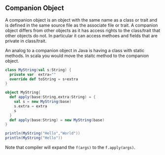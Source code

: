 ## Companion Object
A companion object is an object with the same name as a class or trait and is defined in the same source file 
as the associate file or trait. A companion object differs from other objects as it has access rights to the
class/trait that other objects do not. In particular it can access methoes and fields that are private in class/trait.

An analog to a companion object in Java is having a class with static methods. In scala you would move the 
staitc method to the companion object.

```scala
class MyString(val s:String) {
  private var  extra=""
  override def toString = s+extra
}

object MyString{
  def apply(base:String,extra:String) = {
    val s = new MyString(base)
    s.extra = extra
    s
  }
  def apply(base:String) = new MyString(base)
}

println(MyString("Hello","World"))
println(MyString("Hello"))
```
Note that compiler will expand the `f(args)` to the `f.apply(args)`.
